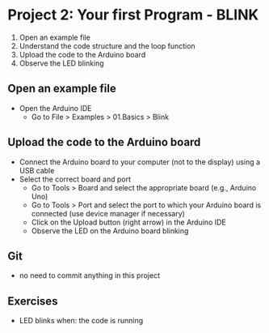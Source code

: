 # Project 2: Your first Program - BLINK

1. Open an example file
2. Understand the code structure and the loop function
3. Upload the code to the Arduino board
4. Observe the LED blinking

## Open an example file
 - Open the Arduino IDE
    - Go to File > Examples > 01.Basics > Blink
    
## Upload the code to the Arduino board
 - Connect the Arduino board to your computer (not to the display) using a USB cable
 - Select the correct board and port
    - Go to Tools > Board and select the appropriate board (e.g., Arduino Uno)
    - Go to Tools > Port and select the port to which your Arduino board is connected (use device manager if necessary)
    - Click on the Upload button (right arrow) in the Arduino IDE
    - Observe the LED on the Arduino board blinking
    
## Git
 - no need to commit anything in this project

## Exercises
- LED blinks when: the code is running
